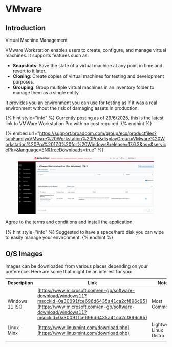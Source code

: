 # VMware

## Introduction

Virtual Machine Management

VMware Workstation enables users to create, configure, and manage virtual machines. It supports features such as:

* **Snapshots**: Save the state of a virtual machine at any point in time and revert to it later.
* **Cloning**: Create copies of virtual machines for testing and development purposes.
* **Grouping**: Group multiple virtual machines in an inventory folder to manage them as a single entity.

It provides you an environment you can use for testing as if it was a real environment without the risk of damaging assets in production.

{% hint style="info" %}
Currently posting as of 29/6/2025, this is the latest link to VMWare Workstation Pro with no cost required.
{% endhint %}

{% embed url="https://support.broadcom.com/group/ecx/productfiles?subFamily=VMware%20Workstation%20Pro&displayGroup=VMware%20Workstation%20Pro%2017.0%20for%20Windows&release=17.6.3&os=&servicePk=&language=EN&freeDownloads=true" %}

<figure><img src="../.gitbook/assets/image (21).png" alt=""><figcaption></figcaption></figure>

Agree to the terms and conditions and install the application.

{% hint style="info" %}
Suggested to have a space/hard disk you can wipe to easily manage your environment.
{% endhint %}



## O/S Images

Images can be downloaded from various places depending on your preference. Here are some that might be an interest for you:

| Description    | Link                                                                                                                                                                                                         | Notes                    |
| -------------- | ------------------------------------------------------------------------------------------------------------------------------------------------------------------------------------------------------------ | ------------------------ |
| Windows 11 ISO | [https://www.microsoft.com/en-gb/software-download/windows11?msockid=0a30091fce696d6435a41ca2cf896c95](https://www.microsoft.com/en-gb/software-download/windows11?msockid=0a30091fce696d6435a41ca2cf896c95) | Most Common              |
| Linux - Minx   | [https://www.linuxmint.com/download.php](https://www.linuxmint.com/download.php)                                                                                                                             | Lightweight Linux Distro |
|                |                                                                                                                                                                                                              |                          |
